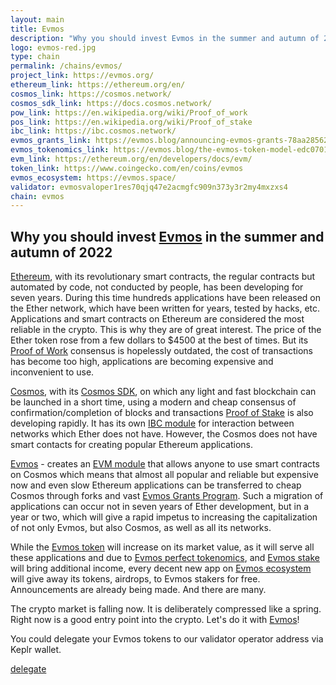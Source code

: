```yaml
---
layout: main
title: Evmos
description: "Why you should invest Evmos in the summer and autumn of 2022. Evmos - creates an EVM module that allows anyone to use smart contracts on Cosmos which means that almost all popular and reliable but expensive now and even slow Ethereum applications can be transferred to cheap Cosmos"
logo: evmos-red.jpg
type: chain
permalink: /chains/evmos/
project_link: https://evmos.org/
ethereum_link: https://ethereum.org/en/
cosmos_link: https://cosmos.network/
cosmos_sdk_link: https://docs.cosmos.network/
pow_link: https://en.wikipedia.org/wiki/Proof_of_work
pos_link: https://en.wikipedia.org/wiki/Proof_of_stake
ibc_link: https://ibc.cosmos.network/
evmos_grants_link: https://evmos.blog/announcing-evmos-grants-78aa28562db6
evmos_tokenomics_link: https://evmos.blog/the-evmos-token-model-edc07014978b
evm_link: https://ethereum.org/en/developers/docs/evm/
token_link: https://www.coingecko.com/en/coins/evmos
evmos_ecosystem: https://evmos.space/
validator: evmosvaloper1res70qjq47e2acmgfc909n373y3r2my4mxzxs4
chain: evmos
---
```

<h2>Why you should invest <a href="{{ page.project_link }}" target="_blank">Evmos</a> in the summer and autumn of 2022</h2>
<p class="page-paragraph">
  <a href="{{ page.ethereum_link }}" target="_blank">Ethereum</a>, with its revolutionary smart contracts, the regular contracts but automated by code, not conducted by people, has been developing for seven years. During this time hundreds applications have been released on the Ether network, which have been written for years, tested by hacks, etc. Applications and smart contracts on Ethereum are considered the most reliable in the crypto. This is why they are of great interest. The price of the Ether token rose from a few dollars to $4500 at the best of times. But its <a href="{{ page.pow_link }}" target="_blank">Proof of Work</a> consensus is hopelessly outdated, the cost of transactions has become too high, applications are becoming expensive and inconvenient to use.
</p>
<p class="page-paragraph">
  <a href="{{ page.cosmos_link }}" target="_blank">Cosmos</a>, with its <a href="{{ page.cosmos_sdk_link }}" target="_blank">Cosmos SDK</a>, on ​​which any light and fast blockchain can be launched in a short time, using a modern and cheap consensus of confirmation/completion of blocks and transactions <a href="{{ page.pos_link }}" target="_blank">Proof of Stake</a> is also developing rapidly. It has its own <a href="{{ page.ibc_link }}" target="_blank">IBC module</a> for interaction between networks which Ether does not have. However, the Cosmos does not have smart contacts for creating popular Ethereum applications.
</p>
<p class="page-paragraph">
  <a href="{{ page.project_link }}" target="_blank">Evmos</a> - creates an <a href="{{ page.evm_link }}" target="_blank">EVM module</a> that allows anyone to use smart contracts on Cosmos which means that almost all popular and reliable but expensive now and even slow Ethereum applications can be transferred to cheap Cosmos through forks and vast <a href="{{ page.evmos_grants_link }}" target="_blank">Evmos Grants Program</a>. Such a migration of applications can occur not in seven years of Ether development, but in a year or two, which will give a rapid impetus to increasing the capitalization of not only Evmos, but also Cosmos, as well as all its networks.
</p>
<p class="page-paragraph">
  While the <a href="{{ page.token_link }}" target="_blank">Evmos token</a> will increase on its market value, as it will serve all these applications and due to <a href="{{ page.evmos_tokenomics_link }}" target="_blank">Evmos perfect tokenomics</a>, and <a href="https://wallet.keplr.app/#/{{ page.chain }}/stake?modal=detail&validator={{ page.validator }}" target="_blank">Evmos stake</a> will bring additional income, every decent new app on <a href="{{ page.evmos_ecosystem }}" target="_blank">Evmos ecosystem</a> will give away its tokens, airdrops, to Evmos stakers for free. Announcements are already being made. And there are many.
</p>
<p class="page-paragraph">
  The crypto market is falling now. It is deliberately compressed like a spring. Right now is a good entry point into the crypto. Let's do it with <a href="{{ page.project_link }}" target="_blank">Evmos</a>!
</p>
<p class="page-paragraph">You could delegate your Evmos tokens to our validator operator address via Keplr wallet.
</p>
<div class="btn-delegate page-end">
  <a href="https://wallet.keplr.app/#/{{ page.chain }}/stake?modal=detail&validator={{ page.validator }}" target="_blank">delegate</a>
</div>
